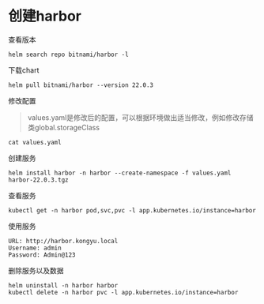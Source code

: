 # 创建harbor

查看版本

```
helm search repo bitnami/harbor -l
```

下载chart

```
helm pull bitnami/harbor --version 22.0.3
```

修改配置

> values.yaml是修改后的配置，可以根据环境做出适当修改，例如修改存储类global.storageClass

```
cat values.yaml
```

创建服务

```shell
helm install harbor -n harbor --create-namespace -f values.yaml harbor-22.0.3.tgz
```

查看服务

```shell
kubectl get -n harbor pod,svc,pvc -l app.kubernetes.io/instance=harbor
```

使用服务

```
URL: http://harbor.kongyu.local
Username: admin
Password: Admin@123
```

删除服务以及数据

```
helm uninstall -n harbor harbor
kubectl delete -n harbor pvc -l app.kubernetes.io/instance=harbor
```

